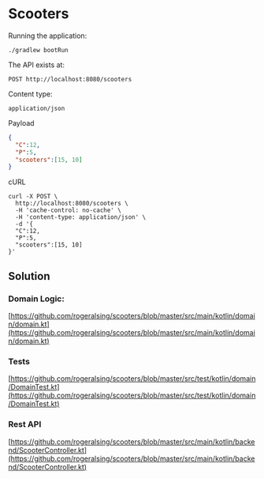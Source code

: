 # Scooters

Running the application:

```text
./gradlew bootRun
```

The API exists at:
```text
POST http://localhost:8080/scooters
```

Content type:
```
application/json
```

Payload
```json
{
  "C":12,
  "P":5,
  "scooters":[15, 10]
}
```

cURL
```
curl -X POST \
  http://localhost:8080/scooters \
  -H 'cache-control: no-cache' \
  -H 'content-type: application/json' \
  -d '{
  "C":12,
  "P":5,
  "scooters":[15, 10]
}'
```


## Solution

### Domain Logic:
[https://github.com/rogeralsing/scooters/blob/master/src/main/kotlin/domain/domain.kt](https://github.com/rogeralsing/scooters/blob/master/src/main/kotlin/domain/domain.kt)

### Tests
[https://github.com/rogeralsing/scooters/blob/master/src/test/kotlin/domain/DomainTest.kt](https://github.com/rogeralsing/scooters/blob/master/src/test/kotlin/domain/DomainTest.kt)

### Rest API
[https://github.com/rogeralsing/scooters/blob/master/src/main/kotlin/backend/ScooterController.kt](https://github.com/rogeralsing/scooters/blob/master/src/main/kotlin/backend/ScooterController.kt)